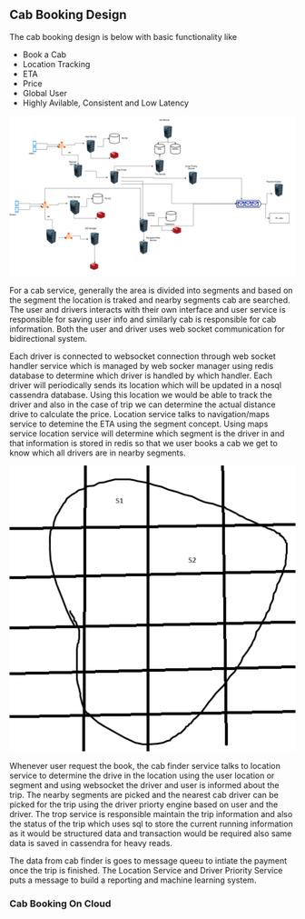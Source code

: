 ## Cab Booking Design

The cab booking design is below with basic functionality like

- Book a Cab
- Location Tracking
- ETA 
- Price
- Global User
- Highly Avilable, Consistent and Low Latency

![messaging](../assets/cab.png)

For a cab service, generally the area is divided into segments and based on the segment the location is traked and nearby segments cab are searched.
The user and drivers interacts with their own interface and user service is responsible for saving user info and similarly cab is responsible for cab information.
Both the user and driver uses web socket communication for bidirectional system.

Each driver is connected to websocket connection through web socket handler service which is managed by web socker manager using redis database to determine which driver is handled by which handler.
Each driver will periodically sends its location which will be updated in a nosql cassendra database. Using this location we would be able to track the driver and also in the case of trip we can determine the actual distance drive to calculate the price.
Location service talks to navigation/maps service to detemine the ETA using the segment concept.
Using maps service location service will determine which segment is the driver in and that information is stored in redis so that we user books a cab we get to know which all drivers are in nearby segments.

![messaging](../assets/segment.png)

Whenever user request the book, the cab finder service talks to location service to determine the drive in the location using the user location or segment and using websocket the driver and user is informed about the trip.
The nearby segments are picked and the nearest cab driver can be picked for the trip using the driver priorty engine based on user and the driver.
The trop service is responsible maintain the trip information and also the status of the trip which uses sql to store the current running information as it would be structured data and transaction would be required also same data is saved in cassendra for heavy reads.

The data from cab finder is goes to message queeu to intiate the payment once the trip is finished.
The Location Service and Driver Priority Service puts a message to build a reporting and machine learning system.

### Cab Booking On Cloud
